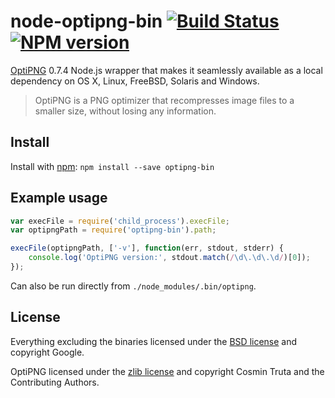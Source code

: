 # node-optipng-bin [![Build Status](https://secure.travis-ci.org/yeoman/node-optipng-bin.svg?branch=master)](http://travis-ci.org/yeoman/node-optipng-bin) [![NPM version](https://badge.fury.io/js/optipng-bin.svg)](http://npmjs.org/optipng-bin) 

[OptiPNG](http://optipng.sourceforge.net) 0.7.4 Node.js wrapper that makes it seamlessly available as a local dependency on OS X, Linux, FreeBSD, Solaris and Windows.

> OptiPNG is a PNG optimizer that recompresses image files to a smaller size, without losing any information.

## Install

Install with [npm](https://npmjs.org/package/optipng-bin): `npm install --save optipng-bin`


## Example usage

```js
var execFile = require('child_process').execFile;
var optipngPath = require('optipng-bin').path;

execFile(optipngPath, ['-v'], function(err, stdout, stderr) {
    console.log('OptiPNG version:', stdout.match(/\d\.\d\.\d/)[0]);
});
```

Can also be run directly from `./node_modules/.bin/optipng`.


## License

Everything excluding the binaries licensed under the [BSD license](http://opensource.org/licenses/bsd-license.php) and copyright Google.

OptiPNG licensed under the [zlib license](http://optipng.sourceforge.net/license.txt) and copyright Cosmin Truta and the Contributing Authors.
